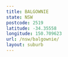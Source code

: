 ```yaml
---
title: BALGOWNIE
state: NSW
postcode: 2519
latitude: -34.35558
longitude: 150.709623
url: /nsw/balgownie/
layout: suburb
---
```

